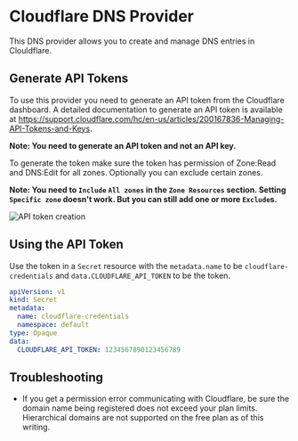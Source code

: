 # Cloudflare DNS Provider

This DNS provider allows you to create and manage DNS entries in Clouldflare. 

## Generate API Tokens

To use this provider you need to generate an API token from the Cloudflare dashboard.
A detailed documentation to generate an API token is available at 
https://support.cloudflare.com/hc/en-us/articles/200167836-Managing-API-Tokens-and-Keys.

**Note: You need to generate an API token and not an API key.**

To generate the token make sure the token has permission of Zone:Read and DNS:Edit for 
all zones. Optionally you can exclude certain zones.

**Note: You need to `Include` `All zones` in the `Zone Resources` section. Setting 
`Specific zone` doesn't work. But you can still add one or more `Exclude`s.**

![API token creation](api-token-creation.png)

## Using the API Token

Use the token in a `Secret` resource with the `metadata.name` to be 
`cloudflare-credentials` and `data.CLOUDFLARE_API_TOKEN` to be the token.

```yaml
apiVersion: v1
kind: Secret
metadata:
  name: cloudflare-credentials
  namespace: default
type: Opaque
data:
  CLOUDFLARE_API_TOKEN: 1234567890123456789
``` 

## Troubleshooting

* If you get a permission error communicating with Cloudflare, be sure the domain name 
  being registered does not exceed your plan limits. Hierarchical domains are not
  supported on the free plan as of this writing.
